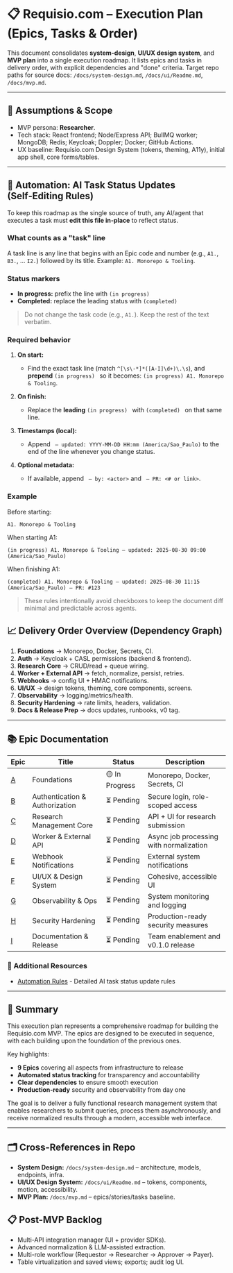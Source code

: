# 📋 Requisio.com – Execution Plan (Epics, Tasks & Order)

This document consolidates **system-design**, **UI/UX design system**, and **MVP plan** into a single execution roadmap. It lists epics and tasks in delivery order, with explicit dependencies and "done" criteria. Target repo paths for source docs: `/docs/system-design.md`, `/docs/ui/Readme.md`, `/docs/mvp.md`.

---

## 🎯 Assumptions & Scope

* MVP persona: **Researcher**.
* Tech stack: React frontend; Node/Express API; BullMQ worker; MongoDB; Redis; Keycloak; Doppler; Docker; GitHub Actions.
* UX baseline: Requisio.com Design System (tokens, theming, A11y), initial app shell, core forms/tables.

---

## 🤖 Automation: AI Task Status Updates (Self‑Editing Rules)

To keep this roadmap as the single source of truth, any AI/agent that executes a task must **edit this file in-place** to reflect status.

### What counts as a "task" line

A task line is any line that begins with an Epic code and number (e.g., `A1.`, `B3.`, … `I2.`) followed by its title. Example: `A1. Monorepo & Tooling`.

### Status markers

* **In progress:** prefix the line with `(in progress) `
* **Completed:** replace the leading status with `(completed) `

> Do not change the task code (e.g., `A1.`). Keep the rest of the text verbatim.

### Required behavior

1. **On start:**

   * Find the exact task line (match `^[\s\-*]*([A-I]\d+)\.\s`), and **prepend** `(in progress) ` so it becomes: `(in progress) A1. Monorepo & Tooling`.
2. **On finish:**

   * Replace the **leading** `(in progress) ` with `(completed) ` on that same line.
3. **Timestamps (local):**

   * Append ` — updated: YYYY-MM-DD HH:mm (America/Sao_Paulo)` to the end of the line whenever you change status.
4. **Optional metadata:**

   * If available, append ` — by: <actor>` and ` — PR: <# or link>`.

### Example

Before starting:

```
A1. Monorepo & Tooling
```

When starting A1:

```
(in progress) A1. Monorepo & Tooling — updated: 2025-08-30 09:00 (America/Sao_Paulo)
```

When finishing A1:

```
(completed) A1. Monorepo & Tooling — updated: 2025-08-30 11:15 (America/Sao_Paulo) — PR: #123
```

> These rules intentionally avoid checkboxes to keep the document diff minimal and predictable across agents.

## 📈 Delivery Order Overview (Dependency Graph)

1. **Foundations** → Monorepo, Docker, Secrets, CI.
2. **Auth** → Keycloak + CASL permissions (backend & frontend).
3. **Research Core** → CRUD/read + queue wiring.
4. **Worker + External API** → fetch, normalize, persist, retries.
5. **Webhooks** → config UI + HMAC notifications.
6. **UI/UX** → design tokens, theming, core components, screens.
7. **Observability** → logging/metrics/health.
8. **Security Hardening** → rate limits, headers, validation.
9. **Docs & Release Prep** → docs updates, runbooks, v0 tag.

---

## 📚 Epic Documentation

| Epic | Title | Status | Description |
|------|-------|--------|-------------|
| [A](./01-epic-a-foundations.md) | Foundations | 🟡 In Progress | Monorepo, Docker, Secrets, CI |
| [B](./02-epic-b-auth.md) | Authentication & Authorization | ⏳ Pending | Secure login, role-scoped access |
| [C](./03-epic-c-research-core.md) | Research Management Core | ⏳ Pending | API + UI for research submission |
| [D](./04-epic-d-worker.md) | Worker & External API | ⏳ Pending | Async job processing with normalization |
| [E](./05-epic-e-webhooks.md) | Webhook Notifications | ⏳ Pending | External system notifications |
| [F](./06-epic-f-ui-ux.md) | UI/UX & Design System | ⏳ Pending | Cohesive, accessible UI |
| [G](./07-epic-g-observability.md) | Observability & Ops | ⏳ Pending | System monitoring and logging |
| [H](./08-epic-h-security.md) | Security Hardening | ⏳ Pending | Production-ready security measures |
| [I](./09-epic-i-documentation.md) | Documentation & Release | ⏳ Pending | Team enablement and v0.1.0 release |

### 🔧 Additional Resources

- [Automation Rules](./00-automation-rules.md) - Detailed AI task status update rules

---

## 🎯 Summary

This execution plan represents a comprehensive roadmap for building the Requisio.com MVP. The epics are designed to be executed in sequence, with each building upon the foundation of the previous ones. 

Key highlights:
- **9 Epics** covering all aspects from infrastructure to release
- **Automated status tracking** for transparency and accountability  
- **Clear dependencies** to ensure smooth execution
- **Production-ready** security and observability from day one

The goal is to deliver a fully functional research management system that enables researchers to submit queries, process them asynchronously, and receive normalized results through a modern, accessible web interface.

---

## 🗂️ Cross-References in Repo

* **System Design:** `/docs/system-design.md` – architecture, models, endpoints, infra.
* **UI/UX Design System:** `/docs/ui/Readme.md` – tokens, components, motion, accessibility.
* **MVP Plan:** `/docs/mvp.md` – epics/stories/tasks baseline.

## 📋 Post-MVP Backlog

* Multi-API integration manager (UI + provider SDKs).
* Advanced normalization & LLM-assisted extraction.
* Multi-role workflow (Requestor → Researcher → Approver → Payer).
* Table virtualization and saved views; exports; audit log UI.